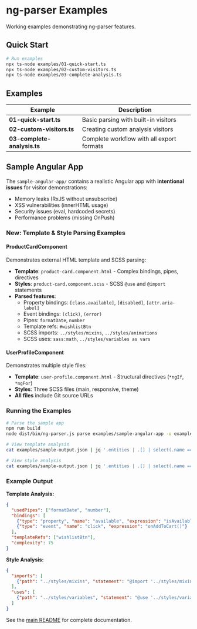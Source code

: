 # ng-parser Examples

Working examples demonstrating ng-parser features.

## Quick Start

```bash
# Run examples
npx ts-node examples/01-quick-start.ts
npx ts-node examples/02-custom-visitors.ts
npx ts-node examples/03-complete-analysis.ts
```

## Examples

| Example | Description |
|---------|-------------|
| **01-quick-start.ts** | Basic parsing with built-in visitors |
| **02-custom-visitors.ts** | Creating custom analysis visitors |
| **03-complete-analysis.ts** | Complete workflow with all export formats |

## Sample Angular App

The `sample-angular-app/` contains a realistic Angular app with **intentional issues** for visitor demonstrations:

- Memory leaks (RxJS without unsubscribe)
- XSS vulnerabilities (innerHTML usage)
- Security issues (eval, hardcoded secrets)
- Performance problems (missing OnPush)

### New: Template & Style Parsing Examples

#### ProductCardComponent
Demonstrates external HTML template and SCSS parsing:
- **Template**: `product-card.component.html` - Complex bindings, pipes, directives
- **Styles**: `product-card.component.scss` - SCSS `@use` and `@import` statements
- **Parsed features**:
  - Property bindings: `[class.available]`, `[disabled]`, `[attr.aria-label]`
  - Event bindings: `(click)`, `(error)`
  - Pipes: `formatDate`, `number`
  - Template refs: `#wishlistBtn`
  - SCSS imports: `../styles/mixins`, `../styles/animations`
  - SCSS uses: `sass:math`, `../styles/variables as vars`

#### UserProfileComponent
Demonstrates multiple style files:
- **Template**: `user-profile.component.html` - Structural directives (`*ngIf`, `*ngFor`)
- **Styles**: Three SCSS files (main, responsive, theme)
- **All files** include Git source URLs

### Running the Examples

```bash
# Parse the sample app
npm run build
node dist/bin/ng-parser.js parse examples/sample-angular-app -o examples/sample-output.json -f full

# View template analysis
cat examples/sample-output.json | jq '.entities | .[] | select(.name == "ProductCardComponent") | .templateAnalysis'

# View style analysis
cat examples/sample-output.json | jq '.entities | .[] | select(.name == "ProductCardComponent") | .styleAnalysis'
```

### Example Output

**Template Analysis:**
```json
{
  "usedPipes": ["formatDate", "number"],
  "bindings": [
    {"type": "property", "name": "available", "expression": "isAvailable"},
    {"type": "event", "name": "click", "expression": "onAddToCart()"}
  ],
  "templateRefs": ["wishlistBtn"],
  "complexity": 75
}
```

**Style Analysis:**
```json
{
  "imports": [
    {"path": "../styles/mixins", "statement": "@import '../styles/mixins'", "line": 3}
  ],
  "uses": [
    {"path": "../styles/variables", "statement": "@use '../styles/variables' as vars", "namespace": "vars", "line": 2}
  ]
}
```

See the [main README](../README.md) for complete documentation.
